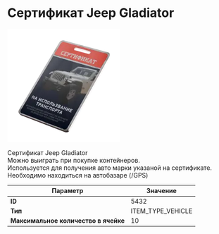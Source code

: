 # Сертификат Jeep Gladiator

![Item Image](../img/5432.webp?raw=true)

Сертификат Jeep Gladiator<br>Можно выиграть при покупке контейнеров.<br>Используется для получения авто марки указаной на сертификате.<br>Необходимо находиться на автобазаре (/GPS)


| Параметр | Значение |
|----------|----------|
| **ID** | 5432 |
| **Тип** | ITEM_TYPE_VEHICLE |
| **Максимальное количество в ячейке** | 10 |

